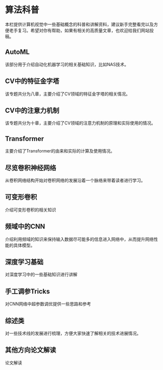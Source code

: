 # 算法科普
  本栏提供计算机视觉中一些基础概念的科普和讲解资料，建议新手完整看完以及方便老手复习。希望对你有帮助，如果有相关的高质量文章，也欢迎给我们网站投稿。

## AutoML
  该部分用于介绍自动化机器学习的相关基础知识，比如NAS技术。

## CV中的特征金字塔
  该专题共分为八章，主要介绍了CV领域的特征金字塔的相关情况。

## CV中的注意力机制  
  该专题共分为十章，主要介绍了CV领域的注意力机制的原理和实际使用的情况。  

## Transformer  
  主要介绍了Transformer的由来和实际的计算及使用情况。

## 尽览卷积神经网络  
  从卷积网络结构开始对卷积网络的发展沿着一个脉络来带着读者进行学习。  

## 可变形卷积  
  介绍可变形卷积的相关知识   

## 频域中的CNN
   介绍利用频域的知识来保持输入数据尽可能多的信息进入网络中，从而提升网络性能的具体模型。     
## 深度学习基础  
   对深度学习中的一些基础知识进行讲解
## 手工调参Tricks  
   对CNN网络中超参数调优提供一些思路和参考
## 综述类  
   对一些技术线的发展进行梳理，方便大家快速了解相关的技术进展情况。

## 其他方向论文解读

   论文解读